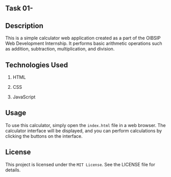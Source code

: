 

## Task 01- 
## Description
This is a simple calculator web application created as a part of the OIBSIP Web Development Internship. It performs basic arithmetic operations such as addition, subtraction, multiplication, and division.


## Technologies Used
1. HTML

2. CSS

3. JavaScript


## Usage
To use this calculator, simply open the `index.html` file in a web browser. The calculator interface will be displayed, and you can perform calculations by clicking the buttons on the interface.


## License
This project is licensed under the `MIT License`. See the LICENSE file for details.





